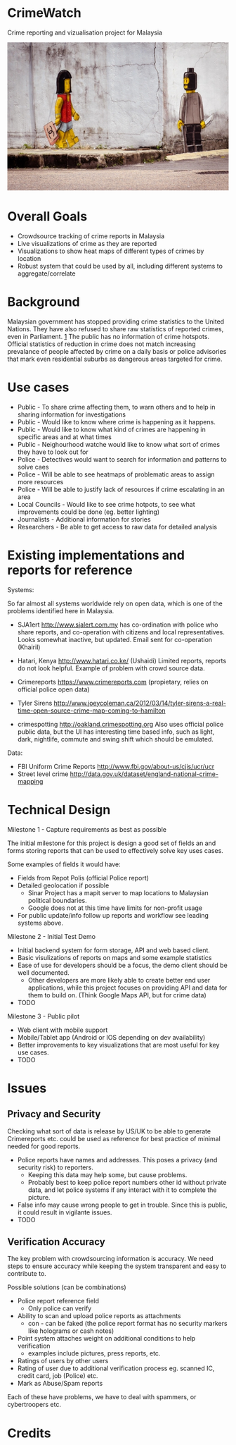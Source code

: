 CrimeWatch
==========

Crime reporting and vizualisation project for Malaysia

![Crime Mural JB](images/zacharevic-jb-mural.jpg "Ernest Zacharevic Crime Mural JB")

Overall Goals
=============

 - Crowdsource tracking of crime reports in Malaysia
 - Live visualizations of crime as they are reported
 - Visualizations to show heat maps of different types of crimes by location
 - Robust system that could be used by all, including different systems to aggregate/correlate

Background
==========

Malaysian government has stopped providing crime statistics to the United Nations. They have also refused
to share raw statistics of reported crimes, even in Parliament. [1] The public has no information of crime
hotspots. Official statistics of reduction in crime does not match increasing prevalance of people
affected by crime on a daily basis or police advisories that mark even residential suburbs as dangerous
areas targeted for crime.

Use cases
=========

 - Public - To share crime affecting them, to warn others and to help in sharing information for investigations
 - Public - Would like to know where crime is happening as it happens.
 - Public - Would like to know what kind of crimes are happening in specific areas and at what times
 - Public - Neighourhood watche would like to know what sort of crimes they have to look out for
 - Police - Detectives would want to search for information and patterns to solve caes
 - Police - Will be able to see heatmaps of problematic areas to assign more resources
 - Police - Will be able to justify lack of resources if crime escalating in an area
 - Local Councils - Would like to see crime hotpots, to see what improvements could be done (eg. better lighting)
 - Journalists - Additional information for stories
 - Researchers - Be able to get access to raw data for detailed analysis

Existing implementations and reports for reference
==================================================

Systems:

So far almost all systems worldwide rely on open data, which is one of
the problems identified here in Malaysia.

 - SJA1ert http://www.sjalert.com.my has co-ordination with police who share reports, and co-operation
   with citizens and local representatives. Looks somewhat inactive, but updated. Email sent for co-operation (Khairil)

 - Hatari, Kenya http://www.hatari.co.ke/ (Ushaidi)
   Limited reports, reports do not look helpful. Example of problem with crowd source data.
 - Crimereports https://www.crimereports.com (propietary, relies on official police open
   data)
 - Tyler Sirens http://www.joeycoleman.ca/2012/03/14/tyler-sirens-a-real-time-open-source-crime-map-coming-to-hamilton
 - crimespotting http://oakland.crimespotting.org 
   Also uses official police public data, but the UI has interesting time based info,
   such as light, dark, nightlife, commute and swing shift which should be emulated.

Data:

- FBI Uniform Crime Reports http://www.fbi.gov/about-us/cjis/ucr/ucr
- Street level crime  http://data.gov.uk/dataset/england-national-crime-mapping


Technical Design
================

Milestone 1 - Capture requirements as best as possible

The initial milestone for this project is design a good set of fields an
and forms storing reports that can be used to effectively solve key uses
cases.

Some examples of fields it would have:

 - Fields from Repot Polis (official Police report)
 - Detailed geolocation if possible
   - Sinar Project has a mapit server to map locations to Malaysian political boundaries.
   - Google does not at this time have limits for non-profit usage
 - For public update/info follow up reports and workflow see leading systems above.

Milestone 2 - Initial Test Demo

 - Initial backend system for form storage, API and web based client.
 - Basic visulizations of reports on maps and some example statistics
 - Ease of use for developers should be a focus, the demo client should be well documented.
   - Other developers are more likely able to create better end user applications, while this
     project focuses on providing API and data for them to build on. (Think Google Maps API, but for crime data)
 - TODO

Milestone 3 - Public pilot

 - Web client with mobile support
 - Mobile/Tablet app (Android or IOS depending on dev availability)
 - Better improvements to key visualizations that are most useful for key use cases.
 - TODO

Issues
======

Privacy and Security
--------------------

Checking what sort of data is release by US/UK to be able to generate Crimereports etc. could be used as
reference for best practice of minimal needed for good reports.

 - Police reports have names and addresses. This poses a privacy (and security risk) to reporters. 
   - Keeping this data may help some, but cause problems.
   - Probably best to keep police report numbers other id without private data, and let police
     systems if any interact with it to complete the picture. 
 - False info may cause wrong people to get in trouble. Since this is public, it could result in vigilante issues.
 - TODO

Verification Accuracy
----------------------

The key problem with crowdsourcing information is accuracy. We need steps to ensure accuracy
while keeping the system transparent and easy to contribute to. 

Possible solutions (can be combinations)

 - Police report reference field
   - Only police can verify
 - Ability to scan and upload police reports as attachments
   - con - can be faked (the police report format has no security markers like holograms or cash notes)
 - Point system attaches weight on additional conditions to help verification
   - examples include pictures, press reports, etc.
 - Ratings of users by other users
 - Rating of user due to additional verification process eg. scanned IC, credit card, job (Police) etc.
 - Mark as Abuse/Spam reports

Each of these have problems, we have to deal with spammers, or cybertroopers etc. 

Credits
=======





[1]: http://www.nytimes.com/2013/10/20/world/asia/soaring-crime-rate-takes-a-growing-malaysia-by-surprise.html
